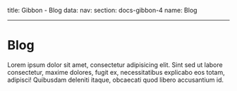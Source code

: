 title: Gibbon - Blog
data:
  nav: 
    section: docs-gibbon-4
    name: Blog

---

# Blog

Lorem ipsum dolor sit amet, consectetur adipisicing elit. Sint sed ut labore consectetur, maxime dolores, fugit ex, necessitatibus explicabo eos totam, adipisci! Quibusdam deleniti itaque, obcaecati quod libero accusantium id.
